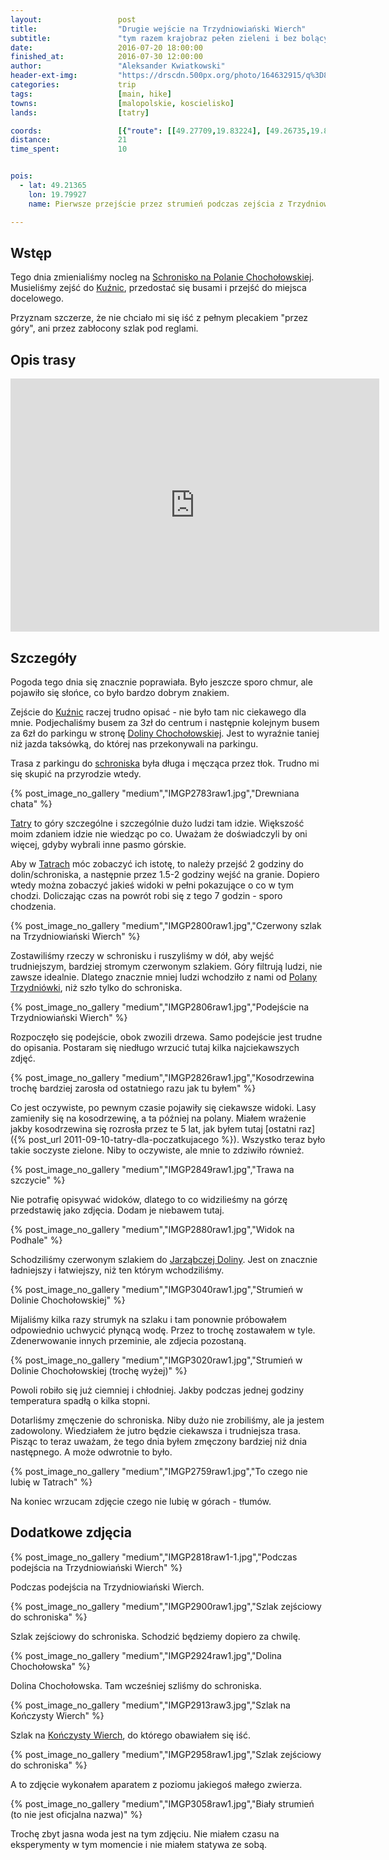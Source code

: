 ```yaml
---
layout:                 post
title:                  "Drugie wejście na Trzydniowiański Wierch"
subtitle:               "tym razem krajobraz pełen zieleni i bez bolących kolan"
date:                   2016-07-20 18:00:00
finished_at:            2016-07-30 12:00:00
author:                 "Aleksander Kwiatkowski"
header-ext-img:         "https://drscdn.500px.org/photo/164632915/q%3D80_m%3D2000/f792b56898a4710197b65028784f8e10"
categories:             trip
tags:                   [main, hike]
towns:                  [malopolskie, koscielisko]
lands:                  [tatry]

coords:                 [{"route": [[49.27709,19.83224], [49.26735,19.81662], [49.24763,19.81404], [49.23984,19.80632], [49.23580,19.78950], [49.22499,19.78460], [49.21792,19.79018], [49.21372,19.79902], [49.21871,19.80366], [49.23132,19.80898], [49.23967,19.80589]], "type": "hike"}]
distance:               21
time_spent:             10


pois:
  - lat: 49.21365
    lon: 19.79927
    name: Pierwsze przejście przez strumień podczas zejścia z Trzydniowiańskiego Wierchu.

---
```


[wiki-schr-chocholowska]: https://pl.wikipedia.org/wiki/Schronisko_PTTK_na_Polanie_Chocho%C5%82owskiej
[wiki-kuznice]: https://pl.wikipedia.org/wiki/Ku%C5%BAnice_(Zakopane)
[wiki-dolina-chocholowska]: https://pl.wikipedia.org/wiki/Dolina_Chocho%C5%82owska
[wiki-tatry]: https://pl.wikipedia.org/wiki/Tatry
[wiki-polana-trzydniowka]: https://pl.wikipedia.org/wiki/Polana_Trzydni%C3%B3wka
[wiki-jarzabcza-dolina]: https://pl.wikipedia.org/wiki/Dolina_Jarz%C4%85bcza
[wiki-konczysty-wierch]: https://pl.wikipedia.org/wiki/Ko%C5%84czysty_Wierch

Wstęp
-----

Tego dnia zmienialiśmy nocleg na [Schronisko na Polanie Chochołowskiej][wiki-schr-chocholowska].
Musieliśmy zejść do [Kuźnic][wiki-kuznice], przedostać się busami i przejść do miejsca
docelowego.

Przyznam szczerze, że nie chciało mi się iść z pełnym plecakiem "przez góry",
ani przez zabłocony szlak pod reglami.

Opis trasy
----------

<iframe height='405' width='590' frameborder='0' allowtransparency='true' scrolling='no' src='https://www.strava.com/activities/650899714/embed/26e69c64876b0a83087dcaadd752afb74e159ca5'></iframe>

Szczegóły
---------

Pogoda tego dnia się znacznie poprawiała. Było jeszcze sporo chmur, ale pojawiło się słońce,
co było bardzo dobrym znakiem.

Zejście do [Kuźnic][wiki-kuznice] raczej trudno opisać - nie było tam nic
ciekawego dla mnie. Podjechaliśmy busem za 3zł
do centrum i następnie kolejnym busem za 6zł do parkingu w stronę
[Doliny Chochołowskiej][wiki-dolina-chocholowska].
Jest to wyraźnie taniej niż jazda taksówką,
do której nas przekonywali na parkingu.

Trasa z parkingu do [schroniska][wiki-schr-chocholowska] była długa i
męcząca przez tłok. Trudno mi się skupić na przyrodzie wtedy.

{% post_image_no_gallery "medium","IMGP2783raw1.jpg","Drewniana chata" %}

[Tatry][wiki-tatry] to góry szczególne i szczególnie dużo ludzi tam idzie. Większość
moim zdaniem idzie nie wiedząc po co. Uważam że doświadczyli by oni więcej, gdyby
wybrali inne pasmo górskie.

Aby w [Tatrach][wiki-tatry] móc zobaczyć ich istotę, to należy przejść
2 godziny do dolin/schroniska, a następnie przez 1.5-2 godziny wejść na granie.
Dopiero wtedy
można zobaczyć jakieś widoki w pełni pokazujące o co w tym chodzi.
Doliczając czas na powrót robi się z tego 7 godzin - sporo chodzenia.

{% post_image_no_gallery "medium","IMGP2800raw1.jpg","Czerwony szlak na Trzydniowiański Wierch" %}

Zostawiliśmy rzeczy w schronisku i ruszyliśmy w dół, aby wejść trudniejszym,
bardziej stromym czerwonym szlakiem.
Góry filtrują ludzi, nie zawsze idealnie. Dlatego znacznie mniej ludzi wchodziło
z nami od [Polany Trzydniówki][wiki-polana-trzydniowka], niż szło tylko do schroniska.

{% post_image_no_gallery "medium","IMGP2806raw1.jpg","Podejście na Trzydniowiański Wierch" %}

Rozpoczęło się podejście, obok zwozili drzewa. Samo podejście jest trudne do opisania.
Postaram się niedługo wrzucić tutaj kilka najciekawszych zdjęć.

{% post_image_no_gallery "medium","IMGP2826raw1.jpg","Kosodrzewina trochę bardziej zarosła od ostatniego razu jak tu byłem" %}

Co jest oczywiste, po pewnym czasie pojawiły się ciekawsze widoki. Lasy zamieniły
się na kosodrzewinę, a ta później na polany. Miałem wrażenie jakby kosodrzewina
się rozrosła przez te 5 lat, jak byłem tutaj
[ostatni raz]({% post_url 2011-09-10-tatry-dla-poczatkujacego %}).
Wszystko teraz było takie soczyste zielone. Niby to oczywiste, ale mnie to
zdziwiło również.

{% post_image_no_gallery "medium","IMGP2849raw1.jpg","Trawa na szczycie" %}

Nie potrafię opisywać widoków, dlatego to co widzilieśmy na górzę przedstawię
jako zdjęcia. Dodam je niebawem tutaj.

{% post_image_no_gallery "medium","IMGP2880raw1.jpg","Widok na Podhale" %}

Schodziliśmy czerwonym szlakiem do [Jarząbczej Doliny][wiki-jarzabcza-dolina].
Jest on znacznie ładniejszy i łatwiejszy, niż
ten którym wchodziliśmy.

{% post_image_no_gallery "medium","IMGP3040raw1.jpg","Strumień w Dolinie Chochołowskiej" %}
<!--
<div class='pixels-photo'>
  <p>
    <img src='https://drscdn.500px.org/photo/165346943/m%3D900/8af6d4e896cee67a1125976b6ed716fe' alt='Stream in Chochołowska Valley by Aleksander Kwiatkowski on 500px.com'>
  </p>
  <a href='https://500px.com/photo/165346943/stream-in-chocho%C5%82owska-valley-by-aleksander-kwiatkowski' alt='Stream in Chochołowska Valley by Aleksander Kwiatkowski on 500px.com'></a>
</div>
<script type='text/javascript' src='https://500px.com/embed.js'></script>
-->

Mijaliśmy kilka razy strumyk na szlaku i tam ponownie próbowałem odpowiednio
uchwycić płynącą wodę. Przez to trochę zostawałem w tyle. Zdenerwowanie innych
przeminie, ale zdjecia pozostaną.

{% post_image_no_gallery "medium","IMGP3020raw1.jpg","Strumień w Dolinie Chochołowskiej (trochę wyżej)" %}
<!--
<div class='pixels-photo'>
  <p>
    <img src='https://drscdn.500px.org/photo/165348185/m%3D900/4cdcdee8a7992caf2bcbb70360532fc3' alt='Wet rocks by Aleksander Kwiatkowski on 500px.com'>
  </p>
  <a href='https://500px.com/photo/165348185/wet-rocks-by-aleksander-kwiatkowski' alt='Wet rocks by Aleksander Kwiatkowski on 500px.com'></a>
</div>
<script type='text/javascript' src='https://500px.com/embed.js'></script>
-->

Powoli robiło się już ciemniej i chłodniej. Jakby podczas jednej godziny
temperatura spadłą o kilka stopni.

Dotarliśmy zmęczenie do schroniska. Niby dużo nie zrobiliśmy, ale ja jestem
zadowolony. Wiedziałem że jutro będzie ciekawsza i trudniejsza trasa.
Pisząc to teraz uważam, że tego dnia byłem zmęczony bardziej niż dnia następnego.
A może odwrotnie to było.

{% post_image_no_gallery "medium","IMGP2759raw1.jpg","To czego nie lubię w Tatrach" %}

Na koniec wrzucam zdjęcie czego nie lubię w górach - tłumów.

## Dodatkowe zdjęcia

{% post_image_no_gallery "medium","IMGP2818raw1-1.jpg","Podczas podejścia na Trzydniowiański Wierch" %}

Podczas podejścia na Trzydniowiański Wierch.

{% post_image_no_gallery "medium","IMGP2900raw1.jpg","Szlak zejściowy do schroniska" %}

Szlak zejściowy do schroniska. Schodzić będziemy dopiero za chwilę.

{% post_image_no_gallery "medium","IMGP2924raw1.jpg","Dolina Chochołowska" %}

Dolina Chochołowska. Tam wcześniej szliśmy do schroniska.

{% post_image_no_gallery "medium","IMGP2913raw3.jpg","Szlak na Kończysty Wierch" %}

Szlak na [Kończysty Wierch][wiki-konczysty-wierch], do którego obawiałem się iść.

{% post_image_no_gallery "medium","IMGP2958raw1.jpg","Szlak zejściowy do schroniska" %}

A to zdjęcie wykonałem aparatem z poziomu jakiegoś małego zwierza.

{% post_image_no_gallery "medium","IMGP3058raw1.jpg","Biały strumień (to nie jest oficjalna nazwa)" %}

Trochę zbyt jasna woda jest na tym zdjęciu. Nie miałem czasu na eksperymenty w
tym momencie i nie miałem statywa ze sobą.
